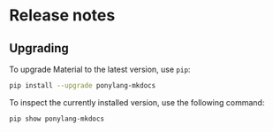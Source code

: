# Release notes

## Upgrading

To upgrade Material to the latest version, use `pip`:

``` sh
pip install --upgrade ponylang-mkdocs
```

To inspect the currently installed version, use the following command:

``` sh
pip show ponylang-mkdocs
```


